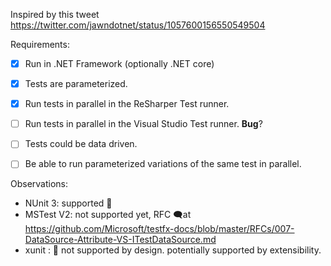 
Inspired by this tweet https://twitter.com/jawndotnet/status/1057600156550549504

Requirements:

- [x] Run in .NET Framework (optionally .NET core)
- [x] Tests are parameterized.
- [x] Run tests in parallel in the ReSharper Test runner.
- [ ] Run tests in parallel in the Visual Studio Test runner. **Bug**?
- [ ] Tests could be data driven.
- [ ] Be able to run parameterized variations of the same test in parallel.


Observations:
* NUnit 3: supported 🎉
* MSTest V2: not supported yet, RFC 🗨️at https://github.com/Microsoft/testfx-docs/blob/master/RFCs/007-DataSource-Attribute-VS-ITestDataSource.md
* xunit :  🛑 not supported by design.  potentially supported by extensibility.
